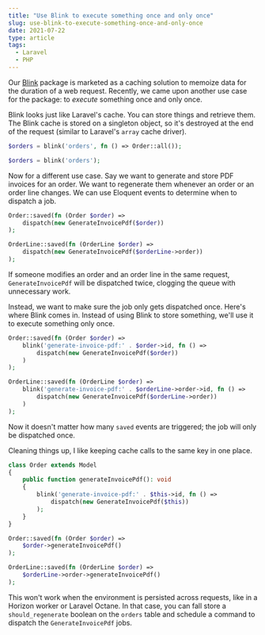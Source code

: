 ```yaml
---
title: "Use Blink to execute something once and only once"
slug: use-blink-to-execute-something-once-and-only-once
date: 2021-07-22
type: article
tags:
  - Laravel
  - PHP
---
```


Our [Blink](https://github.com/spatie/laravel-blink) package is marketed as a caching solution to memoize data for the duration of a web request. Recently, we came upon another use case for the package: to _execute_ something once and only once.

<!--more-->

Blink looks just like Laravel's cache. You can store things and retrieve them. The Blink cache is stored on a singleton object, so it's destroyed at the end of the request (similar to Laravel's `array` cache driver).

```php
$orders = blink('orders', fn () => Order::all());

$orders = blink('orders');
```

Now for a different use case. Say we want to generate and store PDF invoices for an order. We want to regenerate them whenever an order or an order line changes. We can use Eloquent events to determine when to dispatch a job.

```php
Order::saved(fn (Order $order) =>
    dispatch(new GenerateInvoicePdf($order))
);

OrderLine::saved(fn (OrderLine $order) =>
    dispatch(new GenerateInvoicePdf($orderLine->order))
);
```

If someone modifies an order and an order line in the same request, `GenerateInvoicePdf` will be dispatched twice, clogging the queue with unnecessary work.

Instead, we want to make sure the job only gets dispatched once. Here's where Blink comes in. Instead of using Blink to store something, we'll use it to execute something only once.

```php
Order::saved(fn (Order $order) =>
    blink('generate-invoice-pdf:' . $order->id, fn () =>
        dispatch(new GenerateInvoicePdf($order))
    )
);

OrderLine::saved(fn (OrderLine $order) =>
    blink('generate-invoice-pdf:' . $orderLine->order->id, fn () =>
        dispatch(new GenerateInvoicePdf($orderLine->order))
    )
);
```

Now it doesn't matter how many `saved` events are triggered; the job will only be dispatched once.

Cleaning things up, I like keeping cache calls to the same key in one place.

```php
class Order extends Model
{
    public function generateInvoicePdf(): void
    {
        blink('generate-invoice-pdf:' . $this->id, fn () =>
            dispatch(new GenerateInvoicePdf($this))
        );
    }
}

Order::saved(fn (Order $order) =>
    $order->generateInvoicePdf()
);

OrderLine::saved(fn (OrderLine $order) =>
    $orderLine->order->generateInvoicePdf()
);
```

This won't work when the environment is persisted across requests, like in a Horizon worker or Laravel Octane. In that case, you can fall store a `should_regenerate` boolean on the `orders` table and schedule a command to dispatch the `GenerateInvoicePdf` jobs.
